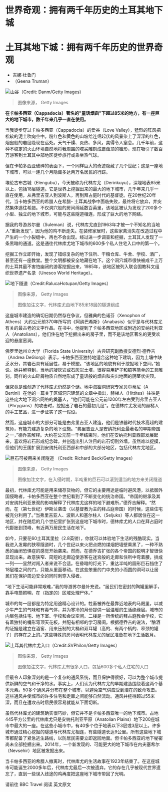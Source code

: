 # 世界奇观：拥有两千年历史的土耳其地下城

#  土耳其地下城：拥有两千年历史的世界奇观

  * 吉娜·杜鲁门 
  * （Geena Truman） 


![山谷（Credit: Danm/Getty Images）](_126498908_ec124554-730f-4d24-ad65-37c049d2c9f2.jpg)

> 图像来源，  Getty Images

**在卡帕多西亚（Cappadocia）著名的"童话烟囱"下超过85米的地方，有一座巨大的地下城市，数千年来几乎一直在使用。**

当我徒步穿过卡帕多西亚（Cappadocia）的爱谷（Love Valley），猛烈的阵风把松软的泥土吹向空中。粉红色和黄色的山坡给连绵起伏的风景染上了深深的红色，烟囱般的岩层隐现在远处。天气干燥、炎热、多风，美得令人窒息。几千年前，这种不稳定的火山环境自然地将我周围的塔尖雕刻成蘑菇顶的锥形，现在吸引了数百万游客到土耳其中部地区徒步旅行或乘坐热气球。

但在卡帕多西亚破碎的表面下，一个同样巨大的奇迹隐藏了几个世纪；这是一座地下城市，可以一连几个月隐藏多达两万名居民的行踪。

埃伦古布古城（Elengubu），今天被称为代林库尤（Derinkuyu），深埋地表85米以上，包括18层隧道。它是世界上挖掘出来的最大的地下城市，几千年来几乎一直在使用，从弗里吉亚人到波斯人，再到拜占庭时代的基督徒。在20世纪20年代，当卡帕多西亚的希腊人在希腊- 土耳其战争中面临失败，最终将它放弃，并突然集体逃往希腊。不仅洞穴般的房间绵延数百英里，该地区被认为发现了200多个小型、独立的地下城市，可能与这些隧道相连，形成了巨大的地下网络。

据我的导游苏尔曼（Suleman）说，代林库尤直到1963年才被一个不知名的当地人“重新发现”，因为他的鸡不断走失。在装修家居时，这些家禽消失在改造过程中产生的一个小裂缝中，再也不会出现。经过进一步调查和挖掘，土耳其人发现了一条黑暗的通道。这是通往代林库尤地下城市的600多个私人住宅入口中的第一个。

挖掘工作立即开始，发现了错综复杂的地下住所、干粮仓库、牛舍、学校、酒厂，甚至还有一座教堂。整个文明都被安全地藏在地下。这个洞穴城市很快被成千上万的土耳其最不害怕幽闭的游客挖掘出来，1985年，该地区被列入联合国教科文组织世界遗产名录（Unesco World Heritage）。

![地下隧道（Credit:RalucaHotupan/Getty Images）](_126502517_241643fa-7649-473e-a5d3-e610a925b8d6.jpg)

> 图像来源，  Getty Images
>
> 图像加注文字，代林库尤由地下85米18层的隧道组成

这座城市建造的确切日期仍然存在争议，但雅典的色诺芬（Xenophon of Athens）大约公元前370年所写的《阿纳巴希斯》（Anabasis）似乎是与代林库尤有关的最古老的文字作品。在书中，他提到了卡帕多西亚地区或附近的安纳托利亚人（Anatolians），他们住在地下挖掘出来的房子里，而不是该地区著名的更受欢迎的悬崖窑洞。

佛罗里达州立大学（Florida State University）古典研究副教授安德烈·德乔吉（Andrea DeGiorgi）表示，卡帕多西亚独特地适合这种地下建筑，因为土壤中缺乏水分，其岩石具有延展性，易于模塑。“该地区的地貌有利于挖掘地下空间，”她说。她并解释到，当地的凝灰岩或石灰岩土壤，很容易用铲子和镐等简单的工具雕刻。同样的火山碎屑物质自然地形成了童话般的烟囱和突出地面的阴茎状尖顶。

但究竟是谁创造了代林库尤仍然是个谜。地中海窑洞研究专家贝尔蒂尼（A Bertini）在他的一篇关于区域洞穴建筑的文章中指出，赫梯人（Hittites）往往是这些庞大地下洞穴网络的奠基人，“他们可能在公元前1200年左右受到弗里吉亚人（Phrygians）的攻击时，挖掘出了岩石的最初几层”。在德林库尤发现的赫梯人的手工艺品，进一步证实了这一假设。

然而，这座城市的大部分可能是由弗里吉亚人建造，他们是铁器时代技术高超的建筑师，有能力建造复杂的地下设施。“弗里吉亚人是安纳托利亚最著名的早期帝国之一，”德乔吉解释。大约在公元前一千年结束时，他们在安纳托利亚西部发展起来，喜欢将岩石形成纪念碑，并创造出引人注目的岩石切割外墙。虽然难以捉摸，但他们的王国扩展到安纳托利亚西部和中部的大部分地区，包括代林库尤地区。

![巨石可被用来关闭隧道 （Credit: Richard Beck/Getty Images）](_126502518_6057ce18-0743-48b7-b871-eddc8b8925b7.jpg)

> 图像来源，  Getty Images
>
> 图像加注文字，在入侵时期，半吨重的巨石可以滚到适当的地方来关闭隧道

最初，代林库尤可能是用来储存货物的，但它的主要用途是临时避风港，以抵御外国侵略者，卡帕多西亚在整个世纪看到了不断变化的统治帝国。“帝国的继承及其对安纳托利亚景观的影响解释了代林库尤这样的地下避难所，”德乔吉解释。“然而，在（第七世纪）伊斯兰袭击（以基督教为主的拜占庭帝国）的时候，这些住宅被充分利用了。”当弗里吉亚人、波斯人和塞尔柱人（Seljuks）等人都居住在这一地区，并在随后的几个世纪里扩张到这座地下城市时，德林库尤的人口在拜占庭时代膨胀到顶峰，有近两万居民生活在地下。

如今，只要花60土耳其里拉（2.8英镑），你就可以体验地下生活的残酷现实。当我进入发霉的狭窄隧道时，几个世纪以来火把点燃的煤烟把墙壁熏黑了，一种不熟悉的幽闭恐惧症的感觉开始袭来。然而，在德乔吉扩张的各个帝国的聪明才智很快显现出来。故意狭窄、简短的走廊迫使游客在迷宫般的走廊和住所中弯着腰，排成一列——显然对闯入者来说不合适。在昏暗的灯光下，重达半吨的圆形巨石挡住了18层楼之间的门，只能从里面移动。在这些笨重的门中央的小而圆的洞可以让居民们在保护周边安全的同时刺穿入侵者。

“地下生活可能非常艰难，”我的导游苏尔曼补充说。“居民们在密封的陶罐里解手，靠手电筒照明，在（指定的）区域处理尸体。”

城市的每一层都是为特定用途精心设计的。牲畜被养在最靠近地表的马厩里，以减少牛产生的气味和有毒气体，并为寒冷的月份提供一层温暖的生活绝缘层。城市的内层包括住宅、地下室、学校和会议空间。二楼是一所传统的拜占庭教会学校，它有着独特的桶形穹顶天花板，并配有相邻的学习房间。根据德乔吉的说法，“酿酒的证据是建立在酒窖、用来压制的大桶和双耳罐（高的、有两个柄的、窄颈的罐子）的存在之上的。”这些特殊的房间表明代林库尤的居民准备在地下生活数月。

![土耳其代林库尤入口（Credit:SVPhilon/Getty Images）](_126502519_25cc294c-2ee0-4283-9d2f-c983fa4daa47.jpg)

> 图像来源，  Getty Images
>
> 图像加注文字，代林库尤有很多入口，包括600多个私人住宅的入口

但最令人印象深刻的是一个复杂的通风系统，而且保护得很好，可以为整个城市提供新鲜的空气和干净的水。事实上，人们认为代林库尤的早期建造围绕着这两个基本元素。50多个通风井分布在整个城市，以避免空气供应受到潜在的致命攻击。这些通风井使城市的许多住宅和走廊之间能够自然流动。通风井挖得超过55米深，而且在遭攻击时居民很容易就能从下面切断。

虽然代林库尤的建筑确实很巧妙，但它并不是卡帕多西亚唯一的地下城市。占地445平方公里的代林库尤只是安纳托利亚平原（Anatolian Plains）地下200座城市中最大的一座。在这些小城市中，有40多个位于地表以下3层或3层以上。许多城市通过精心挖掘的隧道与代林库尤相连，有些隧道长达9公里。所有这些地下城市都配备了紧急逃生路线，以防居民需要立即返回地面。但卡帕多西亚的地下秘密尚未全部挖掘出来。2014年，一个新发现的、可能更大的地下城市在内夫塞希尔（Nevsehir）地区被发掘出来。

当卡帕多西亚的希腊人撤离时，代林库尤的生活故事在1923年结束了。在这座城市可能诞生2000多年后，代林库尤最后一次被遗弃。它的存在几乎被现代世界遗忘了，直到一些误入歧途的鸡再度把这座地下城市带回了光明。

请前往 BBC Travel  阅读 英文原文 


